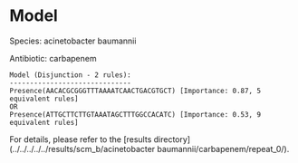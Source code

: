 
# Model

Species: acinetobacter baumannii

Antibiotic: carbapenem

```
Model (Disjunction - 2 rules):
------------------------------
Presence(AACACGCGGGTTTAAAATCAACTGACGTGCT) [Importance: 0.87, 5 equivalent rules]
OR
Presence(ATTGCTTCTTGTAAATAGCTTTGGCCACATC) [Importance: 0.53, 9 equivalent rules]

```

For details, please refer to the [results directory](../../../../../results/scm_b/acinetobacter baumannii/carbapenem/repeat_0/).

